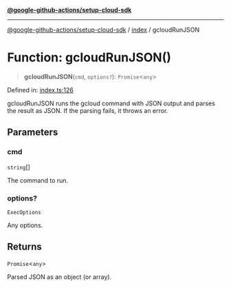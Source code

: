 [**@google-github-actions/setup-cloud-sdk**](../../README.md)

***

[@google-github-actions/setup-cloud-sdk](../../modules.md) / [index](../README.md) / gcloudRunJSON

# Function: gcloudRunJSON()

> **gcloudRunJSON**(`cmd`, `options?`): `Promise`\<`any`\>

Defined in: [index.ts:126](https://github.com/google-github-actions/setup-cloud-sdk/blob/main/src/index.ts#L126)

gcloudRunJSON runs the gcloud command with JSON output and parses the result
as JSON. If the parsing fails, it throws an error.

## Parameters

### cmd

`string`[]

The command to run.

### options?

`ExecOptions`

Any options.

## Returns

`Promise`\<`any`\>

Parsed JSON as an object (or array).
